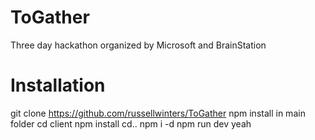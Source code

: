 # ToGather
Three day hackathon organized by Microsoft and BrainStation

# Installation 
git clone https://github.com/russellwinters/ToGather
npm install in main folder
cd client
npm install 
cd.. 
npm i -d
npm run dev
yeah 
